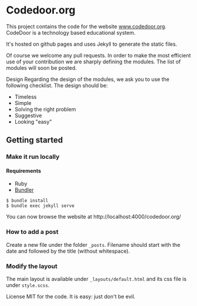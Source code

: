# Codedoor.org


This project contains the code for the website www.codedoor.org. CodeDoor is a technology based educational system. 

It's hosted on github pages and uses Jekyll to generate the static files.

Of course we welcome any pull requests. In order to make the most efficient use of your contribution we are sharply defining the modules. The list of modules will soon be posted. 

Design
Regarding the design of the modules, we ask you to use the following checklist. The design should be:
- Timeless
- Simple
- Solving the right problem
- Suggestive
- Looking "easy"


## Getting started

### Make it run locally

#### Requirements

* Ruby
* [Bundler](http://bundler.io/)

```shell
$ bundle install
$ bundle exec jekyll serve
```
You can now browse the website at http://localhost:4000/codedoor.org/


### How to add a post
Create a new file under the folder `_posts`. Filename should start with the date and followed by the title (without whitespace).


### Modify the layout
The main layout is available under `_layouts/default.html` and its css file is under `style.scss`.


License 
MIT for the code. It is easy: just don't be evil.
